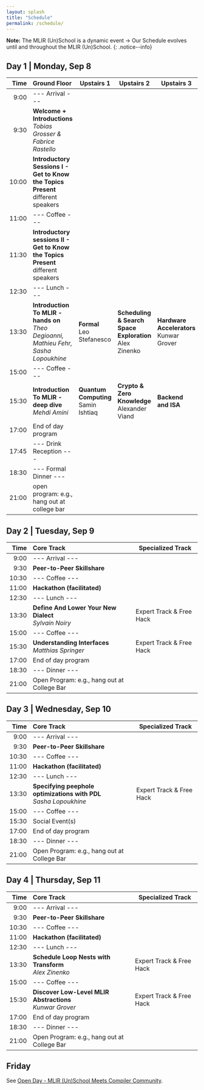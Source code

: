 ```yaml
---
layout: splash
title: "Schedule"
permalink: /schedule/
---
```


**Note:** The MLIR (Un)School is a dynamic event → Our Schedule evolves until and throughout the MLIR (Un)School.
{: .notice--info}

## Day 1 | Monday, Sep 8

| Time  | Ground Floor                                                                              | Upstairs 1                              | Upstairs 2                                                   | Upstairs 3                                 |
|-----: |:------------------------------------------------------------------------------------------| ----------------------------------------| -------------------------------------------------------------| -------------------------------------------|
|  9:00 | --- Arrival ---                                                                           |                                         |                                                              |                                            |
|  9:30 | **Welcome + Introductions** <br>*Tobias Grosser & Fabrice Rastello*                       |                                         |                                                              |                                            |
| 10:00 | **Introductory Sessions I - Get to Know the Topics Present** <br> different speakers         |                                         |                                                              |                                            |
| 11:00 | --- Coffee ---                                                                            |                                         |                                                              |                                            |
| 11:30 | **Introductory sessions II - Get to Know the Topics Present** <br> different speakers        |                                         |                                                              |                                            |
| 12:30 | --- Lunch ---                                                                             |                                         |                                                              |                                            |
| 13:30 | **Introduction To MLIR - hands on** <br> *Theo Degioanni, Mathieu Fehr, Sasha Lopoukhine* | **Formal**<br> Leo Stefanesco           | **Scheduling & Search Space Exploration** <br> Alex Zinenko  | **Hardware Accelerators** <br> Kunwar Grover   |
| 15:00 | --- Coffee ---                                                                            |                                         |                                                              |                                            |
| 15:30 | **Introduction To MLIR - deep dive** <br> *Mehdi Amini*                                   | **Quantum Computing**<br> Samin Ishtiaq | **Crypto & Zero Knowledge**<br> Alexander Viand              | **Backend and ISA** <br>                       |
| 17:00 | End of day program                                                                        |                                         |                                                              |                                            |
| 17:45 | --- Drink Reception ---					                            |                                         |                                                              |                                            |
| 18:30 | --- Formal Dinner ---                                                                     |                                         |                                                              |                                            |
| 21:00 | open program: e.g., hang out at college bar                                               |                                         |                                                              |                                            |

## Day 2 | Tuesday, Sep 9

| Time  |  Core Track                                                            | Specialized Track                 |
|-----: |:------------------------------------------------------------------- | ------------------------ |
|  9:00 | --- Arrival ---                                                     |                          |
|  9:30 | **Peer-to-Peer Skillshare**                                         |                          |
| 10:30 | --- Coffee ---                                                      |                          |
| 11:00 | **Hackathon (facilitated)**                                          |                          |
| 12:30 | --- Lunch ---                                                       |                          |
| 13:30 | **Define And Lower Your New Dialect** <br> *Sylvain Noiry*           | Expert Track & Free Hack |
| 15:00 | --- Coffee ---                                                      |                          |
| 15:30 | **Understanding Interfaces** <br> *Matthias Springer*   | Expert Track & Free Hack |
| 17:00 | End of day program                                                  |                          |
| 18:30 | --- Dinner ---                                               |                          |
| 21:00 | Open Program: e.g., hang out at College Bar                         |                          |

## Day 3 | Wednesday, Sep 10

| Time  |  Core Track                                                            | Specialized Track                 |
|-----: |:------------------------------------------------------------------- | ------------------------ |
|  9:00 | --- Arrival ---                                                     |                          |
|  9:30 | **Peer-to-Peer Skillshare**                                         |                          |
| 10:30 | --- Coffee ---                                                      |                          |
| 11:00 | **Hackathon (facilitated)**                                          |                          |
| 12:30 | --- Lunch ---                                                       |                          |
| 13:30 | **Specifying peephole optimizations with PDL** <br> *Sasha Lopoukhine*           | Expert Track & Free Hack |
| 15:00 | --- Coffee ---                                                      |                          |
| 15:30 | Social Event(s)   | |
| 17:00 | End of day program                                                  |                          |
| 18:30 | --- Dinner ---                                               |                          |
| 21:00 | Open Program: e.g., hang out at College Bar                         |                          |

## Day 4 | Thursday, Sep 11

| Time  |  Core Track                                                            | Specialized Track                 |
|-----: |:------------------------------------------------------------------- | ------------------------ |
|  9:00 | --- Arrival ---                                                     |                          |
|  9:30 | **Peer-to-Peer Skillshare**                                         |                          |
| 10:30 | --- Coffee ---                                                      |                          |
| 11:00 | **Hackathon (facilitated)**                                          |                          |
| 12:30 | --- Lunch ---                                                       |                          |
| 13:30 | **Schedule Loop Nests with Transform** <br> *Alex Zinenko*   | Expert Track & Free Hack |
| 15:00 | --- Coffee ---                                                      |                          |
| 15:30 | **Discover Low-Level MLIR Abstractions** <br> *Kunwar Grover*           | Expert Track & Free Hack |
| 17:00 | End of day program                                                  |                          |
| 18:30 | --- Dinner ---                                               |                          |
| 21:00 | Open Program: e.g., hang out at College Bar                         |                          |

## Friday

See [Open Day - MLIR (Un)School Meets Compiler Community](/open-friday).
